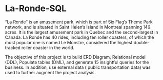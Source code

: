 # La-Ronde-SQL

“La Ronde” is an amusement park, which is part of Six Flag’s Theme Park network,  and is situated in Saint Helen’s Island in Montreal spanning 146 acres. It is the largest amusement park in Quebec and the second-largest in Canada. La Ronde has 40 rides, including ten roller coasters, of which the most popular one is named Le Monstre, considered the highest double-tracked roller coaster in the world.

The objective of this project is to build ERD Diagram, Relational model (DDL), Populate tables (DML), and generate 15 insightful queries for the business. In addition, use external data ( public transportation data) was used to further augment the project analysis.

